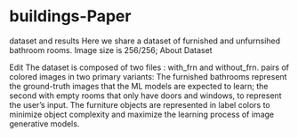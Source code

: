 # buildings-Paper
dataset and results
Here we share a dataset of furnished and unfurnsihed bathroom rooms. Image size is 256/256; About Dataset

Edit
The dataset is composed of two files : with_frn and without_frn.
pairs of colored images in two primary variants: The furnished bathrooms represent the ground-truth images that the ML models are expected to learn;
the second with empty rooms that only have doors and windows, to represent the user’s input.
The furniture objects are represented in label colors to minimize object complexity and maximize the learning process of image generative models. 

